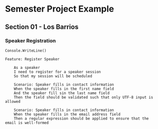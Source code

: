 # Semester Project Example

## Section 01 - Los Barrios

### Speaker Registration

`Console.WriteLine()`

```gherkin
Feature: Register Speaker

    As a speaker 
    I need to register for a speaker session
    So that my session will be scheduled

    Scenario: Speaker fills in contact information
    When the speaker fills in the first name field
    And the speaker fill sin the last name field
    Then the field should be validated such that only UTF-8 input is allowed

    Scenario: Speaker fills in contact information
    When the speaker fills in the email address field
    Then a regular expression should be applied to ensure that the email is well-formed

    

```